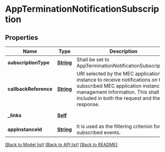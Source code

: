 # AppTerminationNotificationSubscription
## Properties

Name | Type | Description | Notes
------------ | ------------- | ------------- | -------------
**subscriptionType** | [**String**](string.md) | Shall be set to AppTerminationNotificationSubscription. | [default to null]
**callbackReference** | [**String**](string.md) | URI selected by the MEC application instance to receive notifications on the subscribed MEC application instance management information. This shall be included in both the request and the response. | [default to null]
**\_links** | [**Self**](Self.md) |  | [default to null]
**appInstanceId** | [**String**](string.md) | It is used as the filtering criterion for the subscribed events. | [default to null]

[[Back to Model list]](../README.md#documentation-for-models) [[Back to API list]](../README.md#documentation-for-api-endpoints) [[Back to README]](../README.md)


